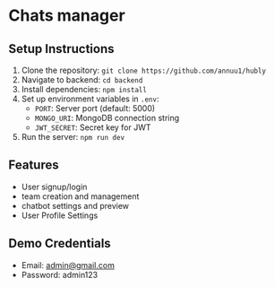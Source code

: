 # Chats manager

## Setup Instructions
1. Clone the repository: `git clone https://github.com/annuu1/hubly`
2. Navigate to backend: `cd backend`
3. Install dependencies: `npm install`
4. Set up environment variables in `.env`:
   - `PORT`: Server port (default: 5000)
   - `MONGO_URI`: MongoDB connection string
   - `JWT_SECRET`: Secret key for JWT
5. Run the server: `npm run dev`

## Features
- User signup/login
- team creation and management
- chatbot settings and preview
- User Profile Settings

## Demo Credentials
- Email: admin@gmail.com
- Password: admin123

